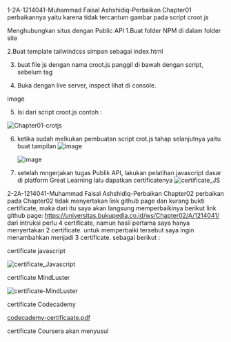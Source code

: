 1-2A-1214041-Muhammad Faisal Ashshidiq-Perbaikan Chapter01
perbaikannya yaitu karena tidak tercantum gambar pada script croot.js

Menghubungkan situs dengan Public API
1.Buat folder NPM di dalam folder site

2.Buat template tailwindcss simpan sebagai index.html

3. buat file js dengan nama croot.js panggil di bawah dengan script, sebelum tag

<script src="./croot.js"></script>
4. Buka dengan live server, inspect lihat di console.

image

5. Isi dari script croot.js contoh :
  
![Chapter01-crotjs](https://github.com/sidiq200/bukped_ws-backup/assets/56635757/e5b58fb9-b2cc-4b6c-b75e-f4f8a0a3a88e)


6. ketika sudah melkukan pembuatan script crot.js tahap selanjutnya yaitu buat tampilan
    ![image](https://user-images.githubusercontent.com/56635757/219867166-a3272fae-526d-49ae-aae7-fed3fb63f4ea.png)


    ![image](https://user-images.githubusercontent.com/56635757/219867196-ebbf2cad-a08b-4d24-94b8-0af0fb2be321.png)


7. setelah mngerjakan tugas Publik API, lakukan pelatihan javascript dasar di platform Great Learning lalu dapatkan certificatenya
    ![certificate_JS](https://user-images.githubusercontent.com/56635757/219867248-2fba7dee-0a28-4081-9543-2220dd798a49.png)

2-2A-1214041-Muhammad Faisal Ashshidiq-Perbaikan Chapter02
perbaikan pada Chapter02 tidak menyertakan link github page dan kurang bukti certificate, maka dari itu saya akan langsung memperbaikinya
berikut link github page: https://universitas.bukupedia.co.id/ws/Chapter02/A/1214041/
dari intruksi perlu 4 certificate, namun hasil pertama saya hanya menyertakan 2 certificate. untuk memperbaiki tersebut saya ingin menambahkan menjadi 3 certificate. sebagai berikut :


certificate javascript

![certificate_Javascript](https://github.com/bukped/ws/assets/56635757/17f75a8c-f45b-4d4c-ab89-8608bacc2cce)


certificate MindLuster

![certificate-MindLuster](https://github.com/bukped/ws/assets/56635757/e18f3f2b-61db-490b-a8b7-e7a99eabed7e)


certificate Codecademy

[codecademy-certificaate.pdf](https://github.com/Muhammad-Faisal-Ashshidiq/bukped_ws-backup/files/11779310/codecademy-certificaate.pdf)


certificate Coursera akan menyusul






















